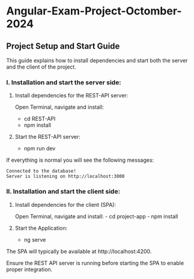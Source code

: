 # Angular-Exam-Project-Octomber-2024

## Project Setup and Start Guide

This guide explains how to install dependencies and start both the server and the client of the project.

### I. Installation and start the server side:

1. Install dependencies for the REST-API server:

    Open Terminal, navigate and install:
    - cd REST-API
    - npm install

2. Start the REST-API server:
    - npm run dev

If everything is normal you will see the following messages:

    Connected to the database!
    Server is listening on http://localhost:3000
    

### II. Installation and start the client side:

1. Install dependencies for the client (SPA):

    Open Terminal, navigate and install:
        - cd project-app
        - npm install

3. Start the Application:
    - ng serve

The SPA will typically be available at http://localhost:4200.

Ensure the REST API server is running before starting the SPA to enable proper integration.

